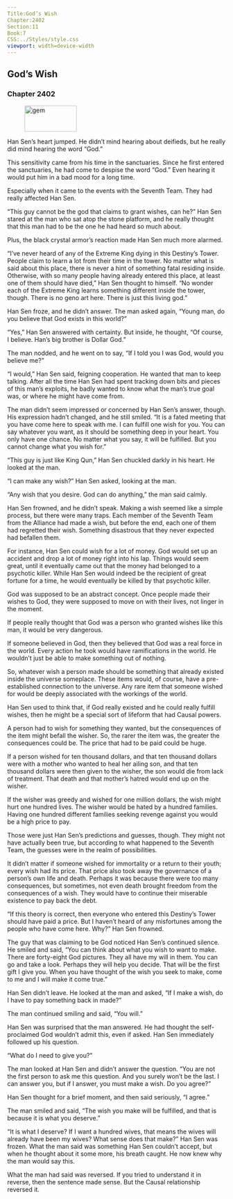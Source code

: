 ```yaml
---
Title:God’s Wish 
Chapter:2402 
Section:11 
Book:7 
CSS:../Styles/style.css 
viewport: width=device-width
---
```

  
## God’s Wish
### Chapter 2402
  
<figure>
	<img src="../Images/gem.gif" alt="gem" id="gem" width="120" height="60" />
</figure>
  

  
Han Sen’s heart jumped. He didn’t mind hearing about deifieds, but he really did mind hearing the word “God.”

This sensitivity came from his time in the sanctuaries. Since he first entered the sanctuaries, he had come to despise the word “God.” Even hearing it would put him in a bad mood for a long time.

Especially when it came to the events with the Seventh Team. They had really affected Han Sen.

“This guy cannot be the god that claims to grant wishes, can he?” Han Sen stared at the man who sat atop the stone platform, and he really thought that this man had to be the one he had heard so much about.

Plus, the black crystal armor’s reaction made Han Sen much more alarmed.

“I’ve never heard of any of the Extreme King dying in this Destiny’s Tower. People claim to learn a lot from their time in the tower. No matter what is said about this place, there is never a hint of something fatal residing inside. Otherwise, with so many people having already entered this place, at least one of them should have died,” Han Sen thought to himself. “No wonder each of the Extreme King learns something different inside the tower, though. There is no geno art here. There is just this living god.”

Han Sen froze, and he didn’t answer. The man asked again, “Young man, do you believe that God exists in this world?”

“Yes,” Han Sen answered with certainty. But inside, he thought, “Of course, I believe. Han’s big brother is Dollar God.”

The man nodded, and he went on to say, “If I told you I was God, would you believe me?”

“I would,” Han Sen said, feigning cooperation. He wanted that man to keep talking. After all the time Han Sen had spent tracking down bits and pieces of this man’s exploits, he badly wanted to know what the man’s true goal was, or where he might have come from.

The man didn’t seem impressed or concerned by Han Sen’s answer, though. His expression hadn’t changed, and he still smiled. “It is a fated meeting that you have come here to speak with me. I can fulfill one wish for you. You can say whatever you want, as it should be something deep in your heart. You only have one chance. No matter what you say, it will be fulfilled. But you cannot change what you wish for.”

“This guy is just like King Qun,” Han Sen chuckled darkly in his heart. He looked at the man.

“I can make any wish?” Han Sen asked, looking at the man.

“Any wish that you desire. God can do anything,” the man said calmly.

Han Sen frowned, and he didn’t speak. Making a wish seemed like a simple process, but there were many traps. Each member of the Seventh Team from the Alliance had made a wish, but before the end, each one of them had regretted their wish. Something disastrous that they never expected had befallen them.

For instance, Han Sen could wish for a lot of money. God would set up an accident and drop a lot of money right into his lap. Things would seem great, until it eventually came out that the money had belonged to a psychotic killer. While Han Sen would indeed be the recipient of great fortune for a time, he would eventually be killed by that psychotic killer.

God was supposed to be an abstract concept. Once people made their wishes to God, they were supposed to move on with their lives, not linger in the moment.

If people really thought that God was a person who granted wishes like this man, it would be very dangerous.

If someone believed in God, then they believed that God was a real force in the world. Every action he took would have ramifications in the world. He wouldn’t just be able to make something out of nothing.

So, whatever wish a person made should be something that already existed inside the universe someplace. These items would, of course, have a pre-established connection to the universe. Any rare item that someone wished for would be deeply associated with the workings of the world.

Han Sen used to think that, if God really existed and he could really fulfill wishes, then he might be a special sort of lifeform that had Causal powers.

A person had to wish for something they wanted, but the consequences of the item might befall the wisher. So, the rarer the item was, the greater the consequences could be. The price that had to be paid could be huge.

If a person wished for ten thousand dollars, and that ten thousand dollars were with a mother who wanted to heal her ailing son, and that ten thousand dollars were then given to the wisher, the son would die from lack of treatment. That death and that mother’s hatred would end up on the wisher.

If the wisher was greedy and wished for one million dollars, the wish might hurt one hundred lives. The wisher would be hated by a hundred families. Having one hundred different families seeking revenge against you would be a high price to pay.

Those were just Han Sen’s predictions and guesses, though. They might not have actually been true, but according to what happened to the Seventh Team, the guesses were in the realm of possibilities.

It didn’t matter if someone wished for immortality or a return to their youth; every wish had its price. That price also took away the governance of a person’s own life and death. Perhaps it was because there were too many consequences, but sometimes, not even death brought freedom from the consequences of a wish. They would have to continue their miserable existence to pay back the debt.

“If this theory is correct, then everyone who entered this Destiny’s Tower should have paid a price. But I haven’t heard of any misfortunes among the people who have come here. Why?” Han Sen frowned.

The guy that was claiming to be God noticed Han Sen’s continued silence. He smiled and said, “You can think about what you wish to want to make. There are forty-eight God pictures. They all have my will in them. You can go and take a look. Perhaps they will help you decide. That will be the first gift I give you. When you have thought of the wish you seek to make, come to me and I will make it come true.”

Han Sen didn’t leave. He looked at the man and asked, “If I make a wish, do I have to pay something back in made?”

The man continued smiling and said, “You will.”

Han Sen was surprised that the man answered. He had thought the self-proclaimed God wouldn’t admit this, even if asked. Han Sen immediately followed up his question.

“What do I need to give you?”

The man looked at Han Sen and didn’t answer the question. “You are not the first person to ask me this question. And you surely won’t be the last. I can answer you, but if I answer, you must make a wish. Do you agree?”

Han Sen thought for a brief moment, and then said seriously, “I agree.”

The man smiled and said, “The wish you make will be fulfilled, and that is because it is what you deserve.”

“It is what I deserve? If I want a hundred wives, that means the wives will already have been my wives? What sense does that make?” Han Sen was frozen. What the man said was something Han Sen couldn’t accept, but when he thought about it some more, his breath caught. He now knew why the man would say this.

What the man had said was reversed. If you tried to understand it in reverse, then the sentence made sense. But the Causal relationship reversed it.